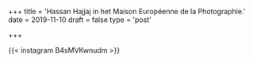 +++
title = 'Hassan Hajjaj in het Maison Européenne de la Photographie.'
date = 2019-11-10
draft = false
type = 'post'

+++

{{< instagram B4sMVKwnudm >}}

